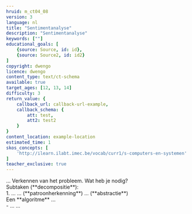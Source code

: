 ```yaml
---
hruid: m_ct04_08
version: 3
language: nl
title: "Sentimentanalyse"
description: "Sentimentanalyse"
keywords: [""]
educational_goals: [
    {source: Source, id: id}, 
    {source: Source2, id: id2}
]
copyright: dwengo
licence: dwengo
content_type: text/ct-schema
available: true
target_ages: [12, 13, 14]
difficulty: 3
return_value: {
    callback_url: callback-url-example,
    callback_schema: {
        att: test,
        att2: test2
    }
}
content_location: example-location
estimated_time: 1
skos_concepts: [
    'http://ilearn.ilabt.imec.be/vocab/curr1/s-computers-en-systemen'
]
teacher_exclusive: true
---
```


<context>
... 
</div>
</context>
<decomposition>
Verkennen van het probleem. Wat heb je nodig? <br> Subtaken (**decompositie**):<br>
1. ... 
</decomposition>
<patternRecognition>
...  (**patroonherkenning**)
</patternRecognition>
<abstraction>
... (**abstractie**)<br>
</abstraction>
<algorithms>
Een **algoritme** ... <br>
- ... 
</algorithms>
<implementation>
... 
</implementation>

